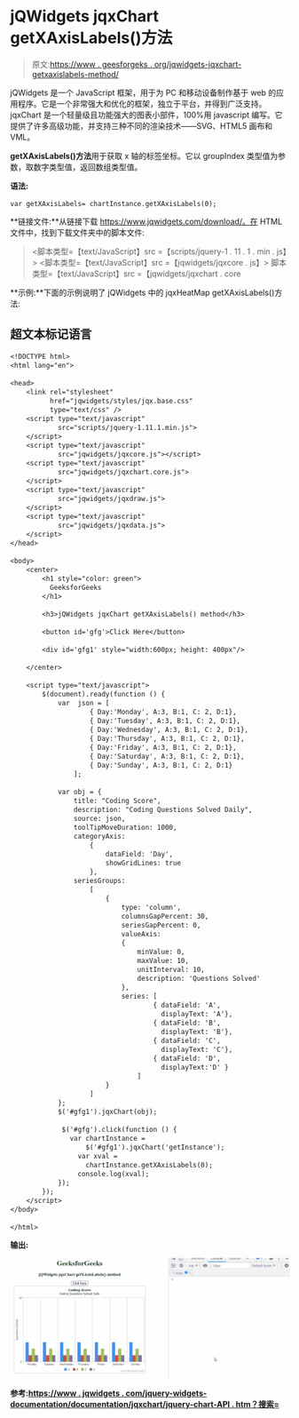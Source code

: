 # jQWidgets jqxChart getXAxisLabels()方法

> 原文:[https://www . geesforgeks . org/jqwidgets-jqxchart-getxaxislabels-method/](https://www.geeksforgeeks.org/jqwidgets-jqxchart-getxaxislabels-method/)

jQWidgets 是一个 JavaScript 框架，用于为 PC 和移动设备制作基于 web 的应用程序。它是一个非常强大和优化的框架，独立于平台，并得到广泛支持。jqxChart 是一个轻量级且功能强大的图表小部件，100%用 javascript 编写。它提供了许多高级功能，并支持三种不同的渲染技术——SVG、HTML5 画布和 VML。

**getXAxisLabels()方法**用于获取 x 轴的标签坐标。它以 groupIndex 类型值为参数，取数字类型值，返回数组类型值。

**语法:**

```
var getXAxisLabels= chartInstance.getXAxisLabels(0);
```

**链接文件:**从链接下载 https://www.jqwidgets.com/download/。在 HTML 文件中，找到下载文件夹中的脚本文件:

> <link rel="”stylesheet”" href="”jqwidgets/styles/jqx.base.css”" type="”text/css”">
> <脚本类型=【text/JavaScript】src =【scripts/jquery-1 . 11 . 1 . min . js】></脚本>
> <脚本类型=【text/JavaScript】src =【jqwidgets/jqxcore . js】></脚本>
> 脚本类型=【text/JavaScript】src =【jqwidgets/jqxchart . core

**示例:**下面的示例说明了 jQWidgets 中的 jqxHeatMap getXAxisLabels()方法:

## 超文本标记语言

```
<!DOCTYPE html>
<html lang="en">

<head>
    <link rel="stylesheet" 
          href="jqwidgets/styles/jqx.base.css" 
          type="text/css" />
    <script type="text/javascript" 
            src="scripts/jquery-1.11.1.min.js">
    </script>
    <script type="text/javascript" 
            src="jqwidgets/jqxcore.js"></script>
    <script type="text/javascript" 
            src="jqwidgets/jqxchart.core.js">
    </script>
    <script type="text/javascript" 
            src="jqwidgets/jqxdraw.js">
    </script>
    <script type="text/javascript" 
            src="jqwidgets/jqxdata.js">
    </script>
</head>

<body>
    <center>
        <h1 style="color: green">
          GeeksforGeeks
        </h1>

        <h3>jQWidgets jqxChart getXAxisLabels() method</h3>

        <button id='gfg'>Click Here</button>

        <div id='gfg1' style="width:600px; height: 400px"/>

    </center>

    <script type="text/javascript">
        $(document).ready(function () {
            var  json = [
                    { Day:'Monday', A:3, B:1, C: 2, D:1},
                    { Day:'Tuesday', A:3, B:1, C: 2, D:1},
                    { Day:'Wednesday', A:3, B:1, C: 2, D:1},
                    { Day:'Thursday', A:3, B:1, C: 2, D:1},
                    { Day:'Friday', A:3, B:1, C: 2, D:1},
                    { Day:'Saturday', A:3, B:1, C: 2, D:1},
                    { Day:'Sunday', A:3, B:1, C: 2, D:1}
                ];

            var obj = {
                title: "Coding Score",
                description: "Coding Questions Solved Daily",
                source: json,
                toolTipMoveDuration: 1000,
                categoryAxis:
                    {
                        dataField: 'Day',
                        showGridLines: true
                    },
                seriesGroups:
                    [
                        {
                            type: 'column',
                            columnsGapPercent: 30,
                            seriesGapPercent: 0,
                            valueAxis:
                            {
                                minValue: 0,
                                maxValue: 10,
                                unitInterval: 10,
                                description: 'Questions Solved'
                            },
                            series: [
                                    { dataField: 'A', 
                                      displayText: 'A'},
                                    { dataField: 'B', 
                                      displayText: 'B'},
                                    { dataField: 'C', 
                                      displayText: 'C'},
                                    { dataField: 'D', 
                                      displayText:'D' }
                                ]
                        }
                    ]
            };
            $('#gfg1').jqxChart(obj);

             $('#gfg').click(function () {
               var chartInstance = 
                   $('#gfg1').jqxChart('getInstance');
                 var xval =
                   chartInstance.getXAxisLabels(0); 
                 console.log(xval);
            });
        });
    </script>
</body>

</html>
```

**输出:**

![](img/c0ce65f25887335169abfc630c3af020.png)

**参考:**[**https://www . jqwidgets . com/jquery-widgets-documentation/documentation/jqxchart/jquery-chart-API . htm？搜索=**](https://www.jqwidgets.com/jquery-widgets-documentation/documentation/jqxchart/jquery-chart-api.htm?search=)